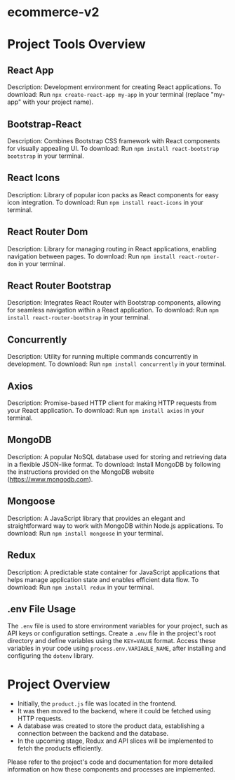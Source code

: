# ecommerce-v2

# Project Tools Overview

## React App

Description: Development environment for creating React applications.
To download: Run `npx create-react-app my-app` in your terminal (replace "my-app" with your project name).

## Bootstrap-React

Description: Combines Bootstrap CSS framework with React components for visually appealing UI.
To download: Run `npm install react-bootstrap bootstrap` in your terminal.

## React Icons

Description: Library of popular icon packs as React components for easy icon integration.
To download: Run `npm install react-icons` in your terminal.

## React Router Dom

Description: Library for managing routing in React applications, enabling navigation between pages.
To download: Run `npm install react-router-dom` in your terminal.

## React Router Bootstrap

Description: Integrates React Router with Bootstrap components, allowing for seamless navigation within a React application.
To download: Run `npm install react-router-bootstrap` in your terminal.

## Concurrently

Description: Utility for running multiple commands concurrently in development.
To download: Run `npm install concurrently` in your terminal.

## Axios

Description: Promise-based HTTP client for making HTTP requests from your React application.
To download: Run `npm install axios` in your terminal.

## MongoDB

Description: A popular NoSQL database used for storing and retrieving data in a flexible JSON-like format.
To download: Install MongoDB by following the instructions provided on the MongoDB website (https://www.mongodb.com).

## Mongoose

Description: A JavaScript library that provides an elegant and straightforward way to work with MongoDB within Node.js applications.
To download: Run `npm install mongoose` in your terminal.

## Redux

Description: A predictable state container for JavaScript applications that helps manage application state and enables efficient data flow.
To download: Run `npm install redux` in your terminal.

## .env File Usage

The `.env` file is used to store environment variables for your project, such as API keys or configuration settings. Create a `.env` file in the project's root directory and define variables using the `KEY=VALUE` format. Access these variables in your code using `process.env.VARIABLE_NAME`, after installing and configuring the `dotenv` library.

# Project Overview

- Initially, the `product.js` file was located in the frontend.
- It was then moved to the backend, where it could be fetched using HTTP requests.
- A database was created to store the product data, establishing a connection between the backend and the database.
- In the upcoming stage, Redux and API slices will be implemented to fetch the products efficiently.

Please refer to the project's code and documentation for more detailed information on how these components and processes are implemented.
